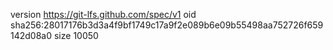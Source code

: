 version https://git-lfs.github.com/spec/v1
oid sha256:28017176b3d3a4f9bf1749c17a9f2e089b6e09b55498aa752726f659142d08a0
size 10050
